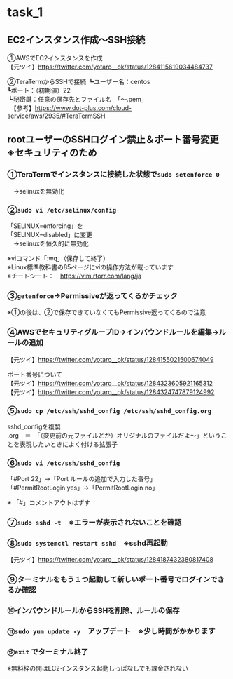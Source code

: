# task_1
## EC2インスタンス作成～SSH接続
①AWSでEC2インスタンスを作成  
【元ツイ】https://twitter.com/yotaro__ok/status/1284115619034484737

②TeraTermからSSHで接続
┗ユーザー名：centos  
┗ポート：（初期値）22  
┗秘密鍵：任意の保存先とファイル名　「～.pem」  
　【参考】https://www.dot-plus.com/cloud-service/aws/2935/#TeraTermSSH  


## rootユーザーのSSHログイン禁止＆ポート番号変更　※セキュリティのため
### ①TeraTermでインスタンスに接続した状態で`sudo setenforce 0`
　→selinuxを無効化  

### ②`sudo vi /etc/selinux/config`
「SELINUX=enforcing」を  
「SELINUX=disabled」に変更  
　→selinuxを恒久的に無効化  

※viコマンド「:wq」（保存して終了）    
※Linux標準教科書の85ページにviの操作方法が載っています  
※チートシート：　https://vim.rtorr.com/lang/ja  

### ③`getenforce`→Permissiveが返ってくるかチェック
※①の後は、②で保存できていなくてもPermissive返ってくるので注意

### ④AWSでセキュリティグループID→インバウンドルールを編集→ルールの追加
【元ツイ】https://twitter.com/yotaro__ok/status/1284155021500674049

ポート番号について  
【元ツイ】https://twitter.com/yotaro__ok/status/1284323605921165312  
【元ツイ】https://twitter.com/yotaro__ok/status/1284324747879124992  

### ⑤`sudo cp /etc/ssh/sshd_config /etc/ssh/sshd_config.org`
sshd_configを複製  
.org　＝　「（変更前の元ファイルとか）オリジナルのファイルだよ～」ということを表現したいときによく付ける拡張子

### ⑥`sudo vi /etc/ssh/sshd_config`
「#Port 22」→「Port ルールの追加で入力した番号」  
「#PermitRootLogin yes」→「PermitRootLogin no」  

※ 「#」コメントアウトはずす

### ⑦`sudo sshd -t`　※エラーが表示されないことを確認

### ⑧`sudo systemctl restart sshd`　※sshd再起動
【元ツイ】https://twitter.com/yotaro__ok/status/1284187432380817408

### ⑨ターミナルをもう１つ起動して新しいポート番号でログインできるか確認
### ⑩インバウンドルールからSSHを削除、ルールの保存
### ⑪`sudo yum update -y`　アップデート　※少し時間がかかります
### ⑫`exit` でターミナル終了
※無料枠の間はEC2インスタンス起動しっぱなしでも課金されない
